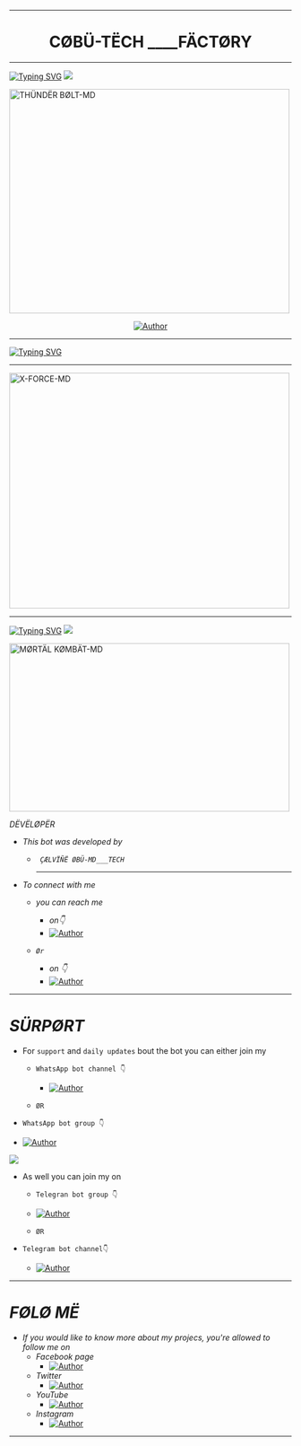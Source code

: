 
****
<h1 align="center"> CØBÜ-TËCH ____FÄCTØRY   </h1>
<p align="center">  
  
***
  
<a href="https://git.io/typing-svg"><img src="https://readme-typing-svg.demolab.com?font=Black+Ops+One&size=50&pause=1000&color=1BAFBAFF&center=true&width=910&height=100&lines=WELCOME+TO+MY+FACTORY;FELL+FREE+WITH+COBU-TECH;HEADED+BY+ÇÆLVÏÑË+ØBÜ-TECH" alt="Typing SVG" /></a>
<a><img src='https://i.imgur.com/LyHic3i.gif'/></a>
  </p>
    <img alt="THÜNDËR BØLT-MD" width="500" height="400" src="https://telegra.ph/file/97dbe3a0d16edf3c3df6c.jpg">

<p align="center">
<a href="https://github.com/calvineonyango/COBU-TECH-FACTORY-"><img title="Author" src="https://img.shields.io/badge/CØBÜ___TËCH-green?style=for-the-badge&logo=github"></a>
<p/>

  ****

  <a href="https://git.io/typing-svg"><img src="https://readme-typing-svg.demolab.com?font=Ribeye&size=50&pause=1000&color=F710B1&center=true&width=910&height=100&lines=This+Is+X-FORCE-MD;MULTI+DEVICE+WHATSAPP+BOT;CREATED+BY+CØBU-TECH;COMING+SOONER." alt="Typing SVG" /></a>
 
****
</p>
    <img alt="X-FORCE-MD" width="500" height="420" src="https://telegra.ph/file/ebfe42de04f5cb5a6e647.jpg">





  
***
  
<a href="https://git.io/typing-svg"><img src="https://readme-typing-svg.demolab.com?font=Black+Ops+One&size=50&pause=1000&color=1BAFBAFF&center=true&width=910&height=100&lines=I'M+MØRTÄL+KØMBÄT-MD;CRËÄTËD+BY+ÇÆLVÏÑË+ØBÜ-TECH" alt="Typing SVG" /></a>
<a><img src='https://i.imgur.com/LyHic3i.gif'/></a>
  </p>
    <img alt="MØRTÄL KØMBÄT-MD" width="500" height="300" src="https://telegra.ph/file/d0c776d2f4f5cd96861a2.jpg"

***





  
  
*DËVËLØPËR*

 * *This bot was developed by*
     - *` ÇÆLVÏÑË ØBÜ-MD___TECH`*
       ***
 * *To connect with me*

     * *you can reach me*

          *  *on👇*

          -  <a href="https://wa.me/254796281776"><img title="Author" src="https://img.shields.io/badge/WHATSAPP-darkgreen?style=for-the-badge&logo=WhatsApp"></a>
     
     * *`Ør`*
         * *on 👇*
  
         - <a href="https://t.me/obu254"><img title="Author" src="https://img.shields.io/badge/TELEGRAM-darkblue?style=for-the-badge&logo=Telegram"></a>
 
*****
   # *SÜRPØRT* 

   * For `support` and `daily updates` bout the bot you can either join my
    
     * `WhatsApp bot channel 👇`
    
       * <a href="https://whatsapp.com/channel/0029Vadx3PxJ3juvWsDlrN11"><img title="Author" src="https://img.shields.io/badge/Whastapp bot channel-darkgreen?style=for-the-badge&logo=WhatsApp"></a>
            
     * `ØR`
   * `WhatsApp bot group 👇`
          
   * <a href="https://chat.whatsapp.com/GoVVE2PJW9kGu7RAmlgfqQ"><img title="Author" src="https://img.shields.io/badge/Whastapp bot Group-darkgreen?style=for-the-badge&logo=WhatsApp"></a>

<a><img src='https://i.imgur.com/LyHic3i.gif'/></a>

  * As well you can join my on
      * `Telegran bot group 👇`

       * <a href="https://t.me/+g2w2s4YAf1BiN2Q8"><img title="Author" src="https://img.shields.io/badge/Telegram bot group-darkblue?style=for-the-badge&logo=Telegram"></a>

     * `ØR`
 * `Telegram bot channel👇`

      * <a href="https://t.me/+-B6ymywjkJI5YmI8"><img title="Author" src="https://img.shields.io/badge/Telegram bot channel-darkblue?style=for-the-badge&logo=Telegram"></a>
      
****
  # *FØLØ MË*
* *If you would like to know more about my projecs, you're allowed to follow me on*
    * *Facebook page*  
      * <a href="https://www.facebook.com/profile.php?id=100089479186475"><img title="Author" src="https://img.shields.io/badge/-darkblue?style=for-the-badge&logo=facebook"></a>
    * *Twitter*
        * <a href="https://www.twitter.com/CalvinCa5564"><img title="Author" src="https://img.shields.io/badge/-black?style=for-the-badge&logo=X"></a> 
    * *YouTube*
        * <a href="https://www.youtube.com/@calvineobumdtech"><img title="Author" src="https://img.shields.io/badge/-red?style=for-the-badge&logo=YouTube"></a>    
    * *Instagram*
       * <a href="https://instagram.com/caelvineobumd"><img title="Author" src="https://img.shields.io/badge/-white?style=for-the-badge&logo=Instagram"></a> 
****
